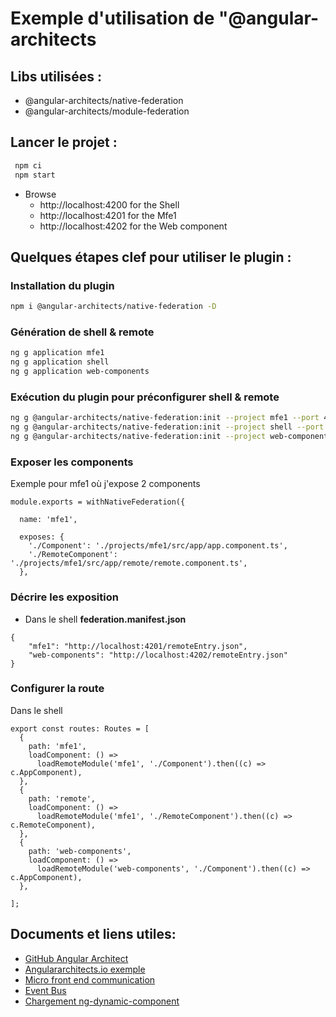 # Exemple d'utilisation de "@angular-architects  
 
## Libs utilisées :
 - @angular-architects/native-federation
 - @angular-architects/module-federation

## Lancer le projet :
```bash
 npm ci
 npm start 
```
- Browse 
  - http://localhost:4200 for the Shell
  - http://localhost:4201 for the Mfe1
  - http://localhost:4202 for the Web component


## Quelques étapes clef pour utiliser le plugin : 

### Installation du plugin 
```bash
npm i @angular-architects/native-federation -D
```  
### Génération de shell & remote
```bash
ng g application mfe1
ng g application shell
ng g application web-components
```

### Exécution du plugin pour préconfigurer shell & remote
```bash
ng g @angular-architects/native-federation:init --project mfe1 --port 4201 --type remote
ng g @angular-architects/native-federation:init --project shell --port 4200 --type dynamic-host
ng g @angular-architects/native-federation:init --project web-components --port 4202 --type remote
```

### Exposer les components

Exemple pour mfe1 où j'expose 2 components
```(typescript)
module.exports = withNativeFederation({

  name: 'mfe1',

  exposes: {
    './Component': './projects/mfe1/src/app/app.component.ts',
    './RemoteComponent': './projects/mfe1/src/app/remote/remote.component.ts',
  },
```

### Décrire les exposition

- Dans le shell **federation.manifest.json**
```(javascript)
{
	"mfe1": "http://localhost:4201/remoteEntry.json",
	"web-components": "http://localhost:4202/remoteEntry.json"
}
```

### Configurer la route

Dans le shell

```(typescript)
export const routes: Routes = [
  {
    path: 'mfe1',
    loadComponent: () =>
      loadRemoteModule('mfe1', './Component').then((c) => c.AppComponent),
  },
  {
    path: 'remote',
    loadComponent: () =>
      loadRemoteModule('mfe1', './RemoteComponent').then((c) => c.RemoteComponent),
  },
  {
    path: 'web-components',
    loadComponent: () =>
      loadRemoteModule('web-components', './Component').then((c) => c.AppComponent),
  },

];
```

## Documents et liens utiles:
 - [GitHub Angular Architect](https://github.com/angular-architects/module-federation-plugin/blob/main/libs/native-federation/README.md#error-file-srcmaints-is-missing-from-the-typescript-compilation-plugin-angular-compiler)
 - [Angulararchitects.io exemple](https://www.angulararchitects.io/en/blog/the-microfrontend-revolution-part-2-module-federation-with-angular)
 - [Micro front end communication](https://dev.to/akdevcraft/ways-to-communicate-between-micro-frontends-51ol)
 - [Event Bus](https://oskari.io/blog/event-bus-micro-frontend)
 - [Chargement ng-dynamic-component](https://www.npmjs.com/package/ng-dynamic-component?activeTab=readme)
